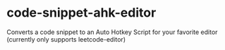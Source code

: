 # code-snippet-ahk-editor
Converts a code snippet to an Auto Hotkey Script for your favorite editor (currently only supports leetcode-editor)
